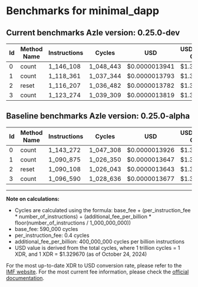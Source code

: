 # Benchmarks for minimal_dapp

## Current benchmarks Azle version: 0.25.0-dev

| Id  | Method Name | Instructions | Cycles    | USD           | USD/Million Calls | Change                           |
| --- | ----------- | ------------ | --------- | ------------- | ----------------- | -------------------------------- |
| 0   | count       | 1_146_108    | 1_048_443 | $0.0000013941 | $1.39             | <font color="red">+2_836</font>  |
| 1   | count       | 1_118_361    | 1_037_344 | $0.0000013793 | $1.37             | <font color="red">+27_486</font> |
| 2   | reset       | 1_116_207    | 1_036_482 | $0.0000013782 | $1.37             | <font color="red">+26_099</font> |
| 3   | count       | 1_123_274    | 1_039_309 | $0.0000013819 | $1.38             | <font color="red">+26_684</font> |

## Baseline benchmarks Azle version: 0.25.0-alpha

| Id  | Method Name | Instructions | Cycles    | USD           | USD/Million Calls |
| --- | ----------- | ------------ | --------- | ------------- | ----------------- |
| 0   | count       | 1_143_272    | 1_047_308 | $0.0000013926 | $1.39             |
| 1   | count       | 1_090_875    | 1_026_350 | $0.0000013647 | $1.36             |
| 2   | reset       | 1_090_108    | 1_026_043 | $0.0000013643 | $1.36             |
| 3   | count       | 1_096_590    | 1_028_636 | $0.0000013677 | $1.36             |

---

**Note on calculations:**

- Cycles are calculated using the formula: base_fee + (per_instruction_fee \* number_of_instructions) + (additional_fee_per_billion \* floor(number_of_instructions / 1_000_000_000))
- base_fee: 590_000 cycles
- per_instruction_fee: 0.4 cycles
- additional_fee_per_billion: 400_000_000 cycles per billion instructions
- USD value is derived from the total cycles, where 1 trillion cycles = 1 XDR, and 1 XDR = $1.329670 (as of October 24, 2024)

For the most up-to-date XDR to USD conversion rate, please refer to the [IMF website](https://www.imf.org/external/np/fin/data/rms_sdrv.aspx).
For the most current fee information, please check the [official documentation](https://internetcomputer.org/docs/current/developer-docs/gas-cost#execution).
